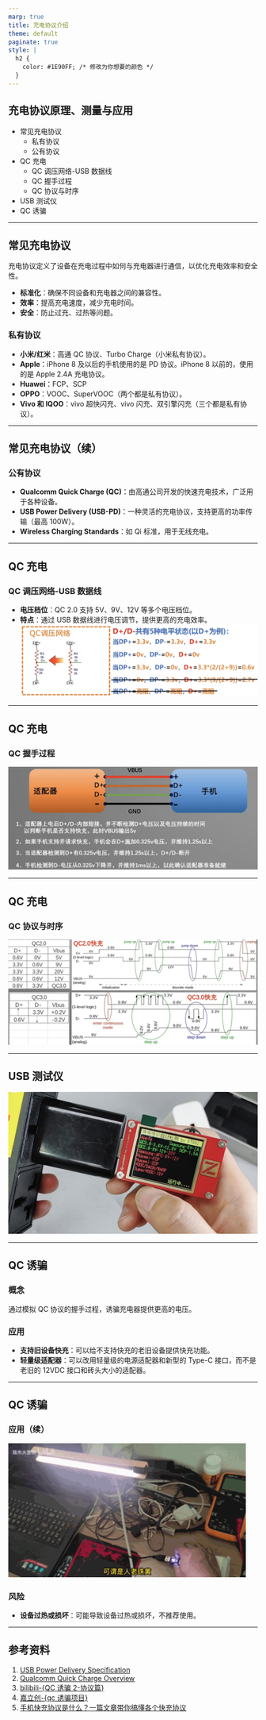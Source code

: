 ```yaml
---
marp: true
title: 充电协议介绍
theme: default
paginate: true
style: |
  h2 {
    color: #1E90FF; /* 修改为你想要的颜色 */
  }
---
```


## 充电协议原理、测量与应用

- 常见充电协议
  - 私有协议
  - 公有协议
- QC 充电
  - QC 调压网络-USB 数据线
  - QC 握手过程
  - QC 协议与时序
- USB 测试仪
- QC 诱骗

---

## 常见充电协议

充电协议定义了设备在充电过程中如何与充电器进行通信，以优化充电效率和安全性。

- **标准化**：确保不同设备和充电器之间的兼容性。
- **效率**：提高充电速度，减少充电时间。
- **安全**：防止过充、过热等问题。

### 私有协议

- **小米/红米**：高通 QC 协议、Turbo Charge（小米私有协议）。
- **Apple**：iPhone 8 及以后的手机使用的是 PD 协议。iPhone 8 以前的，使用的是 Apple 2.4A 充电协议。
- **Huawei**：FCP、SCP
- **OPPO**：VOOC、SuperVOOC（两个都是私有协议）。
- **Vivo 和 IQOO**：vivo 超快闪充、vivo 闪充、双引擎闪充（三个都是私有协议）。

---

## 常见充电协议（续）

### 公有协议

- **Qualcomm Quick Charge (QC)**：由高通公司开发的快速充电技术，广泛用于各种设备。
- **USB Power Delivery (USB-PD)**：一种灵活的充电协议，支持更高的功率传输（最高 100W）。
- **Wireless Charging Standards**：如 Qi 标准，用于无线充电。

---

## QC 充电

### QC 调压网络-USB 数据线

- **电压档位**：QC 2.0 支持 5V、9V、12V 等多个电压档位。
- **特点**：通过 USB 数据线进行电压调节，提供更高的充电效率。
  ![usb](./img/usb.png)

---

## QC 充电

### QC 握手过程

![handshake](./img/handshake.png)

---

## QC 充电

### QC 协议与时序

![timing](./img/timing.png)

---

## USB 测试仪

![usb-tester](./img/usb-tester.png)

---

## QC 诱骗

### 概念

通过模拟 QC 协议的握手过程，诱骗充电器提供更高的电压。

### 应用

- **支持旧设备快充**：可以给不支持快充的老旧设备提供快充功能。
- **轻量级适配器**：可以改用轻量级的电源适配器和新型的 Type-C 接口，而不是老旧的 12VDC 接口和砖头大小的适配器。

---

## QC 诱骗

### 应用（续）

![qc-spoofing](./img/qc-spoofing.gif)

### 风险

- **设备过热或损坏**：可能导致设备过热或损坏，不推荐使用。

---

## 参考资料

1. [USB Power Delivery Specification](https://www.usb.org/document-library/usb-power-delivery)
2. [Qualcomm Quick Charge Overview](https://www.qualcomm.com/products/features/quick-charge)
3. [bilibili-{QC 诱骗 2-协议篇}](https://www.bilibili.com/video/BV1V34y1H74F)
4. [嘉立创-{qc 诱骗项目}](https://oshwhub.com/azhannihao/qc-you-pian-mu-kuai-dan-pian-ji-ban)
5. [手机快充协议是什么？一篇文章带你搞懂各个快充协议](https://zhuanlan.zhihu.com/p/557684670)
